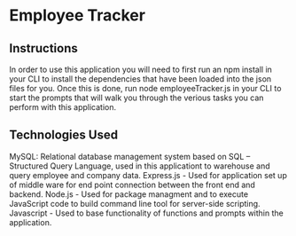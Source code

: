 # Employee Tracker

## Instructions
In order to use this application you will need to first run an npm install in your CLI to install the dependencies that have been loaded into the json files for you. Once this is done, run node employeeTracker.js in your CLI to start the prompts that will walk you through the verious tasks you can perform with this application.

## Technologies Used
MySQL: Relational database management system based on SQL – Structured Query Language, used in this applicationt to warehouse and query employee and company data.
Express.js - Used for application set up of middle ware for end point connection between the front end and backend.
Node.js - Used for package managment and to execute JavaScript code to build command line tool for server-side scripting.
Javascript - Used to base functionality of functions and prompts within the application.